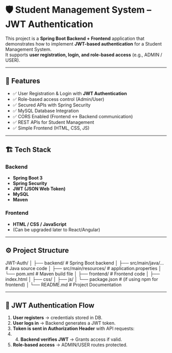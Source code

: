 # 🛡️ Student Management System – JWT Authentication

This project is a **Spring Boot Backend + Frontend** application that demonstrates how to implement **JWT-based authentication** for a Student Management System.  
It supports **user registration, login, and role-based access** (e.g., ADMIN / USER).  

---

## 🚀 Features

- ✅ User Registration & Login with **JWT Authentication**
- ✅ Role-based access control (Admin/User)
- ✅ Secured APIs with Spring Security
- ✅ MySQL Database Integration
- ✅ CORS Enabled (Frontend ↔ Backend communication)
- ✅ REST APIs for Student Management
- ✅ Simple Frontend (HTML, CSS, JS)

---

## 🏗️ Tech Stack

### Backend
- **Spring Boot 3**
- **Spring Security**
- **JWT (JSON Web Token)**
- **MySQL**
- **Maven**

### Frontend
- **HTML / CSS / JavaScript**
- (Can be upgraded later to React/Angular)

---

## ⚙️ Project Structure

JWT-Auth/
│
├── backend/ # Spring Boot backend
│ ├── src/main/java/... # Java source code
│ ├── src/main/resources/ # application.properties
│ └── pom.xml # Maven build file
│
├── frontend/ # Frontend code
│ ├── index.html
│ ├── css/
│ ├── js/
│ └── package.json # (if using npm for frontend)
│
└── README.md # Project Documentation


---

## 🔑 JWT Authentication Flow

1. **User registers** → credentials stored in DB.
2. **User logs in** → Backend generates a JWT token.
3. **Token is sent in Authorization Header** with API requests:
4. 4. **Backend verifies JWT** → Grants access if valid.
5. **Role-based access** → ADMIN/USER routes protected.

